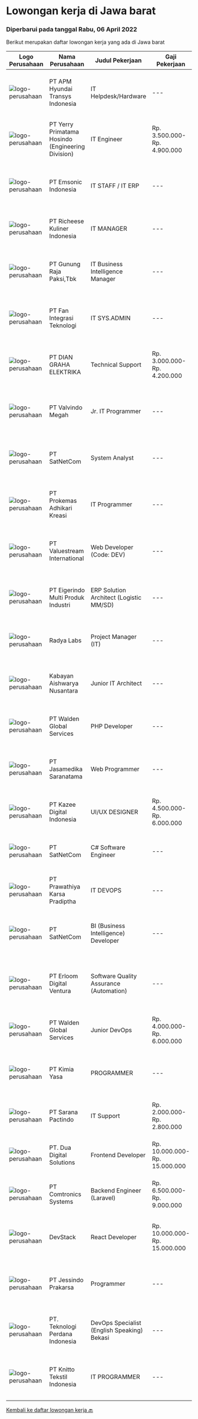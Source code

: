 
  # Lowongan kerja di Jawa barat

  ### Diperbarui pada tanggal Rabu, 06 April 2022

  Berikut merupakan daftar lowongan kerja yang ada di Jawa barat

  |Logo Perusahaan | Nama Perusahaan | Judul Pekerjaan | Gaji Pekerjaan | Lokasi | Deskripsi | Tanggal diunggah | Pranala |
  | -------------- | --------------- | --------------- | --------- | --------- | -------------- | ------- | ----------- |
  |![logo-perusahaan](https://image-service-cdn.seek.com.au/ee9e4b15514d1733d434c586e6c272e0168b8a3c/ee4dce1061f3f616224767ad58cb2fc751b8d2dc)|PT APM Hyundai Transys Indonesia|IT Helpdesk/Hardware|---|Cikarang|Candidate must possess at least Diploma, Bachelor's Degree in Engineering (Computer/Telecommunication), Computer Science/Information Technology or...|Senin, 04 April 2022|https://www.jobstreet.co.id/id/job/it-helpdesk-hardware-3842584?token=0~96a4ad0f-8c49-4f04-8002-202b06bf7b43&sectionRank=1&jobId=jobstreet-id-job-3842584|
|![logo-perusahaan](https://image-service-cdn.seek.com.au/172928ca71f7aa94c8cfd84c8c8c046aa4a75330/ee4dce1061f3f616224767ad58cb2fc751b8d2dc)|PT Yerry Primatama Hosindo (Engineering Division)|IT Engineer|Rp. 3.500.000-Rp. 4.900.000|Jawa Barat|menguasai Bahasa phyton,JS, PHP, Jquery Menguasai XML, JSon,Css, HTML4/5 Menguasai database Management System seperti Mysql,Ms,SQL,Postgresql...|Selasa, 05 April 2022|https://www.jobstreet.co.id/id/job/it-engineer-3844753?token=0~96a4ad0f-8c49-4f04-8002-202b06bf7b43&sectionRank=2&jobId=jobstreet-id-job-3844753|
|![logo-perusahaan](https://image-service-cdn.seek.com.au/c124ba348c8b9ee9c334c981a37cc6cdef0d3886/ee4dce1061f3f616224767ad58cb2fc751b8d2dc)|PT Emsonic Indonesia|IT STAFF / IT ERP|---|Bekasi|Responsibilities: Prepare and Purchase Order of hardware, software and other IT-related needs. Maintenance, installation, and provision of accessories...|Senin, 04 April 2022|https://www.jobstreet.co.id/id/job/it-staff-it-erp-3842039?token=0~96a4ad0f-8c49-4f04-8002-202b06bf7b43&sectionRank=3&jobId=jobstreet-id-job-3842039|
|![logo-perusahaan](https://image-service-cdn.seek.com.au/10619a0613d891b7099745c7984e0ec908cf9aed/ee4dce1061f3f616224767ad58cb2fc751b8d2dc)|PT Richeese Kuliner Indonesia|IT MANAGER|---|Bandung|Job Description : Determining strategies, planning, organizing, directing, monitoring, and evaluating activities for developing information and...|Selasa, 05 April 2022|https://www.jobstreet.co.id/id/job/it-manager-3845402?token=0~96a4ad0f-8c49-4f04-8002-202b06bf7b43&sectionRank=4&jobId=jobstreet-id-job-3845402|
|![logo-perusahaan](https://image-service-cdn.seek.com.au/6456a25d9e49dd8c564d10154132cd76b3e9c490/ee4dce1061f3f616224767ad58cb2fc751b8d2dc)|PT Gunung Raja Paksi,Tbk|IT Business Intelligence Manager|---|Cikarang|Job Description: Lead, responsible and overseeing report &amp; management dashboad. Provision in close cooperation with IT team.  Technical Skill...|Selasa, 05 April 2022|https://www.jobstreet.co.id/id/job/it-business-intelligence-manager-3845179?token=0~96a4ad0f-8c49-4f04-8002-202b06bf7b43&sectionRank=5&jobId=jobstreet-id-job-3845179|
|![logo-perusahaan](https://image-service-cdn.seek.com.au/ffbc8591cee22094e7146a5bcc4f1c835a5e9468/ee4dce1061f3f616224767ad58cb2fc751b8d2dc)|PT Fan Integrasi Teknologi|IT SYS.ADMIN|---|Bekasi|Responsibilities :1. Install and configure software and hardware2. Manage network servers and technology tools3. Set up accounts and workstations4....|Senin, 04 April 2022|https://www.jobstreet.co.id/id/job/it-sys.admin-3842707?token=0~96a4ad0f-8c49-4f04-8002-202b06bf7b43&sectionRank=6&jobId=jobstreet-id-job-3842707|
|![logo-perusahaan](https://image-service-cdn.seek.com.au/6724301a3d42a36c4b43d01afcb6475b391f135e/ee4dce1061f3f616224767ad58cb2fc751b8d2dc)|PT DIAN GRAHA ELEKTRIKA|Technical Support|Rp. 3.000.000-Rp. 4.200.000|Bali|Persyaratan: Usia 20 sampai 35 tahun Pendidikan minimal SMK Pengalaman bidang Fiber Optik minimal 1 tahun Memiliki kemampuan dan pemahaman Fiber Optik...|Senin, 04 April 2022|https://www.jobstreet.co.id/id/job/technical-support-3842981?token=0~96a4ad0f-8c49-4f04-8002-202b06bf7b43&sectionRank=7&jobId=jobstreet-id-job-3842981|
|![logo-perusahaan](https://image-service-cdn.seek.com.au/6373e1ee60012e055e14313381b957c411487292/ee4dce1061f3f616224767ad58cb2fc751b8d2dc)|PT Valvindo Megah|Jr. IT Programmer|---|Bekasi|Requirements : Deep knowledge of Phyton Passionate in program development and coding Have an understanding of ERP concept, ever made one/two...|Selasa, 05 April 2022|https://www.jobstreet.co.id/id/job/jr.-it-programmer-3827491?token=0~96a4ad0f-8c49-4f04-8002-202b06bf7b43&sectionRank=8&jobId=jobstreet-id-job-3827491|
|![logo-perusahaan](https://image-service-cdn.seek.com.au/6108f58b8d52b8e5523830ee4b11d6074377e515/ee4dce1061f3f616224767ad58cb2fc751b8d2dc)|PT SatNetCom|System Analyst|---|Bandung|Skills Good in English written, reading and speaking Proficient in One or more Programming Language (ex. C#, VB.Net, Python) Strong understanding of...|Selasa, 05 April 2022|https://www.jobstreet.co.id/id/job/system-analyst-3827237?token=0~96a4ad0f-8c49-4f04-8002-202b06bf7b43&sectionRank=9&jobId=jobstreet-id-job-3827237|
|![logo-perusahaan](https://image-service-cdn.seek.com.au/ba0898ce4539c7172bf405ee05ff9d5cba14c6a1/ee4dce1061f3f616224767ad58cb2fc751b8d2dc)|PT Prokemas Adhikari Kreasi|IT Programmer|---|Cikarang|Kualifikasi : Usia maksimal 27 tahun Pendidikan Terakhir S1 Teknik Informatika / Sistem Informasi Menguasai bahasa pemograman Menguasai Lavarel,...|Senin, 04 April 2022|https://www.jobstreet.co.id/id/job/it-programmer-3842033?token=0~96a4ad0f-8c49-4f04-8002-202b06bf7b43&sectionRank=10&jobId=jobstreet-id-job-3842033|
|![logo-perusahaan](https://image-service-cdn.seek.com.au/38b93cad40354922da192b36aae3a7dede24721d/ee4dce1061f3f616224767ad58cb2fc751b8d2dc)|PT Valuestream International|Web Developer (Code: DEV)|---|Bandung|Requirements:  Degree in Computer Science or Engineering Minimum has one year of working experience in related field  Strong organizational and...|Selasa, 05 April 2022|https://www.jobstreet.co.id/id/job/web-developer-code%3A-dev-3844363?token=0~96a4ad0f-8c49-4f04-8002-202b06bf7b43&sectionRank=11&jobId=jobstreet-id-job-3844363|
|![logo-perusahaan](https://image-service-cdn.seek.com.au/e980388084a30bf30c6b238e4b8501465bb4b583/ee4dce1061f3f616224767ad58cb2fc751b8d2dc)|PT Eigerindo Multi Produk Industri|ERP Solution Architect (Logistic MM/SD)|---|Bandung|Melakukan, memonitor dan mereview seluruh aktivitas pelayanan Enterprise Resource Planning (ERP) mulai dari proyek implementasi, pembuatan laporan...|Senin, 04 April 2022|https://www.jobstreet.co.id/id/job/erp-solution-architect-logistic-mm-sd-3843574?token=0~96a4ad0f-8c49-4f04-8002-202b06bf7b43&sectionRank=12&jobId=jobstreet-id-job-3843574|
|![logo-perusahaan](https://image-service-cdn.seek.com.au/ff23a19c0aee1ae3b8d68d8ab4c56af15deea686/ee4dce1061f3f616224767ad58cb2fc751b8d2dc)|Radya Labs|Project Manager (IT)|---|Jakarta Raya|Radya Labs is currently looking for a Project Manager who is able to lead the team in executing projects according to the plan to produce projects...|Senin, 04 April 2022|https://www.jobstreet.co.id/id/job/project-manager-it-3842930?token=0~96a4ad0f-8c49-4f04-8002-202b06bf7b43&sectionRank=13&jobId=jobstreet-id-job-3842930|
|![logo-perusahaan](https://image-service-cdn.seek.com.au/421de82de9c59c72c691753a8a4bfd1b72bc1678/ee4dce1061f3f616224767ad58cb2fc751b8d2dc)|Kabayan Aishwarya Nusantara|Junior IT Architect|---|Cimahi|Job Description: We are looking for early startup employees, Kabayan Aishwarya Nusantara (KAN) number 1, 2, 3 employees and so forth. As a team, we...|Senin, 04 April 2022|https://www.jobstreet.co.id/id/job/junior-it-architect-3843694?token=0~96a4ad0f-8c49-4f04-8002-202b06bf7b43&sectionRank=14&jobId=jobstreet-id-job-3843694|
|![logo-perusahaan](https://image-service-cdn.seek.com.au/e410194cb2af81425b5b39b402f340d9eac840ee/ee4dce1061f3f616224767ad58cb2fc751b8d2dc)|PT Walden Global Services|PHP Developer|---|Bandung|Majored in IT or related fields Minimal 1 year experience in PHP Working experience in a web development company preferable Expert in OO web...|Selasa, 05 April 2022|https://www.jobstreet.co.id/id/job/php-developer-3844825?token=0~96a4ad0f-8c49-4f04-8002-202b06bf7b43&sectionRank=15&jobId=jobstreet-id-job-3844825|
|![logo-perusahaan](https://image-service-cdn.seek.com.au/7cdc071d90abd96b4cf7706a1694f0662aa509a1/ee4dce1061f3f616224767ad58cb2fc751b8d2dc)|PT Jasamedika Saranatama|Web Programmer|---|Bandung|Deskripsi PekerjaanKualifikasi: Pendidikan D3 atau S1 (Teknik Informatika/Manajemen Informatika/Sistem Informatika/Teknik Komputer) Memiliki...|Sabtu, 02 April 2022|https://www.jobstreet.co.id/id/job/web-programmer-3826239?token=0~96a4ad0f-8c49-4f04-8002-202b06bf7b43&sectionRank=16&jobId=jobstreet-id-job-3826239|
|![logo-perusahaan](https://image-service-cdn.seek.com.au/2f73f015009719a2a165513ea13522700ae23008/ee4dce1061f3f616224767ad58cb2fc751b8d2dc)|PT Kazee Digital Indonesia|UI/UX DESIGNER|Rp. 4.500.000-Rp. 6.000.000|Bandung|Kualifikasi Memiliki pengalaman di bidang UI/UX minimal 1 tahun Minimal lulusan SMA/SMK Memahami Proses UI &amp; UX Ahli dalam mengoperasikan UI...|Selasa, 05 April 2022|https://www.jobstreet.co.id/id/job/ui-ux-designer-3844568?token=0~96a4ad0f-8c49-4f04-8002-202b06bf7b43&sectionRank=17&jobId=jobstreet-id-job-3844568|
|![logo-perusahaan](https://image-service-cdn.seek.com.au/6108f58b8d52b8e5523830ee4b11d6074377e515/ee4dce1061f3f616224767ad58cb2fc751b8d2dc)|PT SatNetCom|C# Software Engineer|---|Bandung|Skills: Good in English written, reading and speaking Proficient in C# Windows Desktop application development (Not Web Application) with good...|Selasa, 05 April 2022|https://www.jobstreet.co.id/id/job/c-software-engineer-3827222?token=0~96a4ad0f-8c49-4f04-8002-202b06bf7b43&sectionRank=18&jobId=jobstreet-id-job-3827222|
|![logo-perusahaan](https://image-service-cdn.seek.com.au/25f275779d2d36a25f086ac9b1c5b5be868683f6/ee4dce1061f3f616224767ad58cb2fc751b8d2dc)|PT Prawathiya Karsa Pradiptha|IT DEVOPS|---|Jakarta Timur|Minimum 1 year experiences as devops D3 / S1 Ilmu Komputer Fundamental Linux Experience Able to Server Install and Configuration...|Minggu, 03 April 2022|https://www.jobstreet.co.id/id/job/it-devops-3833959?token=0~96a4ad0f-8c49-4f04-8002-202b06bf7b43&sectionRank=19&jobId=jobstreet-id-job-3833959|
|![logo-perusahaan](https://image-service-cdn.seek.com.au/6108f58b8d52b8e5523830ee4b11d6074377e515/ee4dce1061f3f616224767ad58cb2fc751b8d2dc)|PT SatNetCom|BI (Business Intelligence) Developer|---|Bandung|General Description:Business Intelligence (BI) Developer to create and manage BI and analytics solutions that turn data into knowledge.In this role,...|Selasa, 05 April 2022|https://www.jobstreet.co.id/id/job/bi-business-intelligence-developer-3827211?token=0~96a4ad0f-8c49-4f04-8002-202b06bf7b43&sectionRank=20&jobId=jobstreet-id-job-3827211|
|![logo-perusahaan](https://image-service-cdn.seek.com.au/7b0850d0262c85ca3c0fa4d6a9c005f1450e6d9f/ee4dce1061f3f616224767ad58cb2fc751b8d2dc)|PT Erloom Digital Ventura|Software Quality Assurance (Automation)|---|Jakarta Raya|Minimum Requirements: Candidates must possess at least a Bachelor's Degree in Engineering (Computer/Telecommunication), Computer Science/Information...|Senin, 04 April 2022|https://www.jobstreet.co.id/id/job/software-quality-assurance-automation-3843304?token=0~96a4ad0f-8c49-4f04-8002-202b06bf7b43&sectionRank=21&jobId=jobstreet-id-job-3843304|
|![logo-perusahaan](https://image-service-cdn.seek.com.au/e410194cb2af81425b5b39b402f340d9eac840ee/ee4dce1061f3f616224767ad58cb2fc751b8d2dc)|PT Walden Global Services|Junior DevOps|Rp. 4.000.000-Rp. 6.000.000|Bandung|REQUIREMENTS: Majored in IT or related fields. Freshgraduate are welcome Dev- Operation Experience in Linux installation, configuration and...|Selasa, 05 April 2022|https://www.jobstreet.co.id/id/job/junior-devops-3827983?token=0~96a4ad0f-8c49-4f04-8002-202b06bf7b43&sectionRank=22&jobId=jobstreet-id-job-3827983|
|![logo-perusahaan](https://i.ibb.co/sqvTCh9/112815900-stock-vector-no-image-available-icon-flat-vector.webp)|PT Kimia Yasa|PROGRAMMER|---|Surabaya|Deskripsi Pekerjaan :Melakukan pembuatan program untuk menunjang operasional perusahaan sesuai dengan target yang sudah ditetapkan.Kualifikasi yang...|Sabtu, 02 April 2022|https://www.jobstreet.co.id/id/job/programmer-3841726?token=0~96a4ad0f-8c49-4f04-8002-202b06bf7b43&sectionRank=23&jobId=jobstreet-id-job-3841726|
|![logo-perusahaan](https://image-service-cdn.seek.com.au/98982338245954acade7338ecccff8adaf4bc449/ee4dce1061f3f616224767ad58cb2fc751b8d2dc)|PT Sarana Pactindo|IT Support|Rp. 2.000.000-Rp. 2.800.000|Jawa Barat|Melakukan test pada aplikasi perusahaan sebelum launching Membuat buku manual untuk aplikasi yang akan di launching agar mudah dibaca oleh user...|Jumat, 01 April 2022|https://www.jobstreet.co.id/id/job/it-support-3840741?token=0~96a4ad0f-8c49-4f04-8002-202b06bf7b43&sectionRank=24&jobId=jobstreet-id-job-3840741|
|![logo-perusahaan](https://image-service-cdn.seek.com.au/0638cd50f0312ef2e7a06e1345329bde78c1e918/ee4dce1061f3f616224767ad58cb2fc751b8d2dc)|PT. Dua Digital Solutions|Frontend Developer|Rp. 10.000.000-Rp. 15.000.000|Bali|Hello tech Indonesia,We hiring a new Frontend Developer to our team. If the questions below resonates with you, maybe you are the one we're looking...|Selasa, 05 April 2022|https://www.jobstreet.co.id/id/job/frontend-developer-3844458?token=0~96a4ad0f-8c49-4f04-8002-202b06bf7b43&sectionRank=25&jobId=jobstreet-id-job-3844458|
|![logo-perusahaan](https://image-service-cdn.seek.com.au/20dfffa15085c98e38f1beb41db24b99cf3d760d/ee4dce1061f3f616224767ad58cb2fc751b8d2dc)|PT Comtronics Systems|Backend Engineer (Laravel)|Rp. 6.500.000-Rp. 9.000.000|Bandung|Job Description Troubleshoot and debug applications. Write clean code to develop applications. Create RESTful API for integration with Mobile or...|Selasa, 05 April 2022|https://www.jobstreet.co.id/id/job/backend-engineer-laravel-3843868?token=0~96a4ad0f-8c49-4f04-8002-202b06bf7b43&sectionRank=26&jobId=jobstreet-id-job-3843868|
|![logo-perusahaan](https://image-service-cdn.seek.com.au/074f2081cc42a722643e36313941760f758e7c3b/ee4dce1061f3f616224767ad58cb2fc751b8d2dc)|DevStack|React Developer|Rp. 10.000.000-Rp. 15.000.000|Bali|This position is perfect for you if you: Enjoy working in a collaborative and team-oriented environments, as well as working solo and independently...|Selasa, 05 April 2022|https://www.jobstreet.co.id/id/job/react-developer-3827325?token=0~96a4ad0f-8c49-4f04-8002-202b06bf7b43&sectionRank=27&jobId=jobstreet-id-job-3827325|
|![logo-perusahaan](https://image-service-cdn.seek.com.au/093c7c3493e364b605c7962dd430bc9b26c89dc9/ee4dce1061f3f616224767ad58cb2fc751b8d2dc)|PT  Jessindo Prakarsa|Programmer|---|Bogor|Kualifikasi : Minimal D3/S1 Teknik Informatika/Ilmu Komputer/Sistem Informasi Usia Maksimal 35 tahun Menguasai Bahasa Pemrograman web PHP dan Delphi...|Minggu, 03 April 2022|https://www.jobstreet.co.id/id/job/programmer-3826882?token=0~96a4ad0f-8c49-4f04-8002-202b06bf7b43&sectionRank=28&jobId=jobstreet-id-job-3826882|
|![logo-perusahaan](https://image-service-cdn.seek.com.au/364995897f8dd16728f38da9d570640b36873ee8/ee4dce1061f3f616224767ad58cb2fc751b8d2dc)|PT. Teknologi Perdana Indonesia|DevOps Specialist (English Speaking) Bekasi|---|Bekasi|Requirements:- Semi-fluent English (not less than B1);- Experienced in automated Infrastructure Deployment (e.g. Docker, Kubernetes) and configuration...|Senin, 04 April 2022|https://www.jobstreet.co.id/id/job/devops-specialist-english-speaking-bekasi-3843546?token=0~96a4ad0f-8c49-4f04-8002-202b06bf7b43&sectionRank=29&jobId=jobstreet-id-job-3843546|
|![logo-perusahaan](https://image-service-cdn.seek.com.au/51f50ca2b52d2cd8e7cf65a63280dcab6aef14d1/ee4dce1061f3f616224767ad58cb2fc751b8d2dc)|PT Knitto Tekstil Indonesia|IT PROGRAMMER|---|Bandung|Kami mencari IT Programmer: Back End Developer yang terampil dan bersemangat untuk bergabung dengan tim kamiTugas dan Tanggung Jawab: Membuat program...|Sabtu, 02 April 2022|https://www.jobstreet.co.id/id/job/it-programmer-3825350?token=0~96a4ad0f-8c49-4f04-8002-202b06bf7b43&sectionRank=30&jobId=jobstreet-id-job-3825350|


  [Kembali ke daftar lowongan kerja 🔙](../README.md#daftar-lowongan-kerja)
  